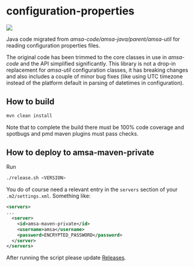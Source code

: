 # configuration-properties
<a href="https://github.com/amsa-code/configuration-properties/actions/workflows/ci.yml"><img src="https://github.com/amsa-code/configuration-properties/actions/workflows/ci.yml/badge.svg"/></a><br/>

Java code migrated from *amsa-code/amsa-java/parent/amsa-util* for reading configuration properties files.

The original code has been trimmed to the core classes in use in *amsa-code* and the API simplified significantly. This library is not a drop-in replacement for *amsa-util* configuration classes, it has breaking changes and also includes a couple of minor bug fixes (like using UTC timezone instead of the platform default in parsing of datetimes in configuration).

## How to build
```bash
mvn clean install
```

Note that to complete the build there must be 100% code coverage and spotbugs and pmd maven plugins must pass checks.

## How to deploy to amsa-maven-private

Run 
```bash
./release.sh <VERSION>
```
You do of course need a relevant entry in the `servers` section of your `.m2/settings.xml`. Something like:

```xml
<servers>
...
  <server>
    <id>amsa-maven-private</id>
    <username>amsa</username>
    <password>ENCRYPTED_PASSWORD</password>
  </server>
</servers>
```
After running the script please update [Releases](https://github.com/amsa-code/configuration-properties/releases).


 
